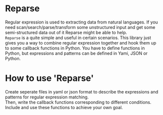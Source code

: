 # Reparse
Regular expression is used to extracting data from natural languages. If you need scan/search/parse/transform some unstructured input and get some semi-structured data out of it Reparse might be able to help.</br>
`Reparse` is a quite simple and useful in certain scenarios. This library just gives you a way to combine regular expression together and hook them up to some callback functions in Python. You have to define functions in Python, but expressions and patterns can be defined in Yami, JSON or Python.</br>


# How to use 'Reparse'
Create seperate files in yaml or json format to describe the expressions and patterns for regular expression matching.</br>
Then, write the callback functions corresponding to different conditions. Include and use these functions to achieve your own goal.

